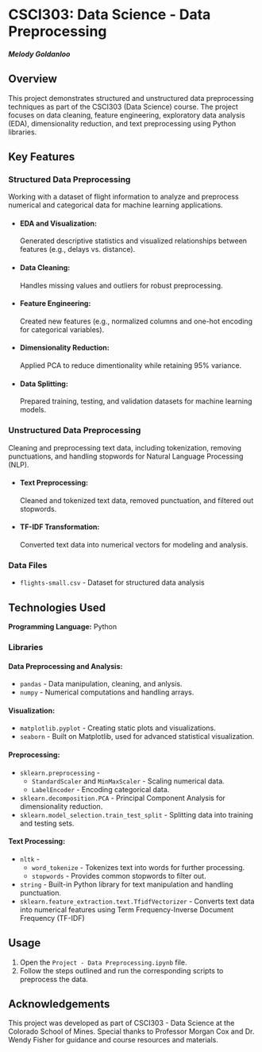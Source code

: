 # CSCI303: Data Science - Data Preprocessing

#### *Melody Goldanloo*

## Overview
This project demonstrates structured and unstructured data preprocessing techniques as part of the CSCI303 (Data Science) course. The project focuses on data cleaning, feature engineering, exploratory data analysis (EDA), dimensionality reduction, and text preprocessing using Python libraries.

## Key Features

### Structured Data Preprocessing
Working with a dataset of flight information to analyze and preprocess numerical and categorical data for machine learning applications.

- #### EDA and Visualization:
  Generated descriptive statistics and visualized relationships between features (e.g., delays vs. distance).

- #### Data Cleaning:
  Handles missing values and outliers for robust preprocessing.

- #### Feature Engineering:
  Created new features (e.g., normalized columns and one-hot encoding for categorical variables).

- #### Dimensionality Reduction:
  Applied PCA to reduce dimentionality while retaining 95% variance.

- #### Data Splitting:
  Prepared training, testing, and validation datasets for machine learning models.

### Unstructured Data Preprocessing
Cleaning and preprocessing text data, including tokenization, removing punctuations, and handling stopwords for Natural Language Processing (NLP).

- #### Text Preprocessing:
  Cleaned and tokenized text data, removed punctuation, and filtered out stopwords.

- #### TF-IDF Transformation:
  Converted text data into numerical vectors for modeling and analysis.

### Data Files
- `flights-small.csv` - Dataset for structured data analysis

## Technologies Used

**Programming Language:** Python

### Libraries
#### Data Preprocessing and Analysis:
- `pandas` - Data manipulation, cleaning, and anlysis.
- `numpy` - Numerical computations and handling arrays.

#### Visualization:
- `matplotlib.pyplot` - Creating static plots and visualizations.
- `seaborn` - Built on Matplotlib, used for advanced statistical visualization.

#### Preprocessing:
- `sklearn.preprocessing` -
  - `StandardScaler` and `MinMaxScaler` - Scaling numerical data.
  - `LabelEncoder` - Encoding categorical data.
- `sklearn.decomposition.PCA` - Principal Component Analysis for dimensionality reduction.
- `sklearn.model_selection.train_test_split` - Splitting data into training and testing sets.

#### Text Processing:
- `nltk` -
  - `word_tokenize` - Tokenizes text into words for further processing.
  - `stopwords` - Provides common stopwords to filter out.
- `string` - Built-in Python library for text manipulation and handling punctuation.
- `sklearn.feature_extraction.text.TfidfVectorizer` - Converts text data into numerical features using Term Frequency-Inverse Document Frequency (TF-IDF)

## Usage
1. Open the `Project - Data Preprocessing.ipynb` file.
2. Follow the steps outlined and run the corresponding scripts to preprocess the data.

## Acknowledgements
This project was developed as part of CSCI303 - Data Science at the Colorado School of Mines. Special thanks to Professor Morgan Cox and Dr. Wendy Fisher for guidance and course resources and materials.
